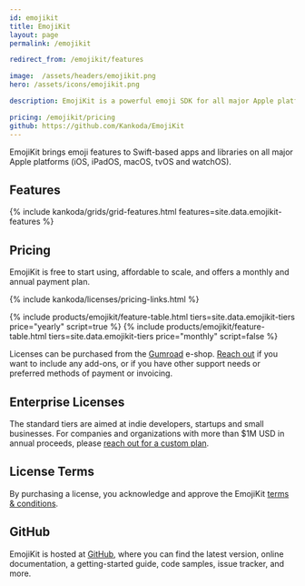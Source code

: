 ```yaml
---
id: emojikit
title: EmojiKit
layout: page
permalink: /emojikit

redirect_from: /emojikit/features

image:  /assets/headers/emojikit.png
hero: /assets/icons/emojikit.png

description: EmojiKit is a powerful emoji SDK for all major Apple platforms.

pricing: /emojikit/pricing
github: https://github.com/Kankoda/EmojiKit
---
```


EmojiKit brings emoji features to Swift-based apps and libraries on all major Apple platforms (iOS, iPadOS, macOS, tvOS and watchOS).


## Features

{% include kankoda/grids/grid-features.html features=site.data.emojikit-features %}


## Pricing

EmojiKit is free to start using, affordable to scale, and offers a monthly and annual payment plan.

{% include kankoda/licenses/pricing-links.html  %}

{% include products/emojikit/feature-table.html tiers=site.data.emojikit-tiers price="yearly" script=true %}
{% include products/emojikit/feature-table.html tiers=site.data.emojikit-tiers price="monthly" script=false %}

Licenses can be purchased from the [Gumroad]({{site.gumroad_url}}) e-shop. [Reach out](mailto:{{site.email}}?subject=KeyboardKit%20Pro%20License) if you want to include any add-ons, or if you have other support needs or preferred methods of payment or invoicing.


## Enterprise Licenses

The standard tiers are aimed at indie developers, startups and small businesses. For companies and organizations with more than $1M USD in annual proceeds, please [reach out for a custom plan](mailto:{{site.email}}?subject=EmojiKit%20License).


## License Terms

By purchasing a license, you acknowledge and approve the EmojiKit [ terms & conditions](/emojikit/terms-and-conditions).


## GitHub

EmojiKit is hosted at [GitHub]({{page.github}}), where you can find the latest version, online documentation, a getting-started guide, code samples, issue tracker, and more.